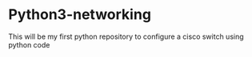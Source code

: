 # Python3-networking
This will be my first python repository to configure a cisco switch using python code
